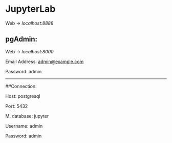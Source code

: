 # JupyterLab

Web -> *localhost:8888*

## pgAdmin:

Web -> *localhost:8000*

Email Address: admin@example.com

Password:  admin

--------------------------------

##Connection:

Host: postgresql

Port: 5432

M. database: jupyter

Username: admin

Password: admin







